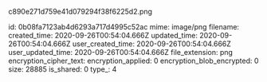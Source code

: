 c890e271d759e41d079294f38f6225d2.png

id: 0b08fa7123ab4d6293a717d4995c52ac
mime: image/png
filename: 
created_time: 2020-09-26T00:54:04.666Z
updated_time: 2020-09-26T00:54:04.666Z
user_created_time: 2020-09-26T00:54:04.666Z
user_updated_time: 2020-09-26T00:54:04.666Z
file_extension: png
encryption_cipher_text: 
encryption_applied: 0
encryption_blob_encrypted: 0
size: 28885
is_shared: 0
type_: 4